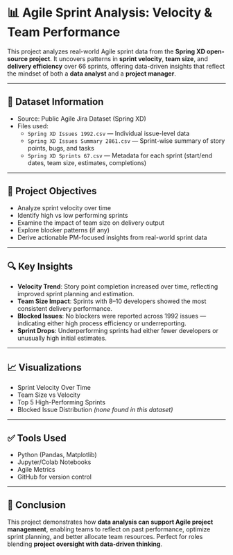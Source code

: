 # 📊 Agile Sprint Analysis: Velocity & Team Performance

This project analyzes real-world Agile sprint data from the **Spring XD open-source project**. It uncovers patterns in **sprint velocity**, **team size**, and **delivery efficiency** over 66 sprints, offering data-driven insights that reflect the mindset of both a **data analyst** and a **project manager**.

---

## 📁 Dataset Information

- Source: Public Agile Jira Dataset (Spring XD)
- Files used:
  - `Spring XD Issues 1992.csv` — Individual issue-level data
  - `Spring XD Issues Summary 2861.csv` — Sprint-wise summary of story points, bugs, and tasks
  - `Spring XD Sprints 67.csv` — Metadata for each sprint (start/end dates, team size, estimates, completions)

---

## 🧠 Project Objectives

- Analyze sprint velocity over time
- Identify high vs low performing sprints
- Examine the impact of team size on delivery output
- Explore blocker patterns (if any)
- Derive actionable PM-focused insights from real-world sprint data

---

## 🔍 Key Insights

- **Velocity Trend**: Story point completion increased over time, reflecting improved sprint planning and estimation.
- **Team Size Impact**: Sprints with 8–10 developers showed the most consistent delivery performance.
- **Blocked Issues**: No blockers were reported across 1992 issues — indicating either high process efficiency or underreporting.
- **Sprint Drops**: Underperforming sprints had either fewer developers or unusually high initial estimates.

---

## 📈 Visualizations

- Sprint Velocity Over Time  
- Team Size vs Velocity  
- Top 5 High-Performing Sprints  
- Blocked Issue Distribution *(none found in this dataset)*

---

## ✅ Tools Used

- Python (Pandas, Matplotlib)
- Jupyter/Colab Notebooks
- Agile Metrics
- GitHub for version control

---

## 📌 Conclusion

This project demonstrates how **data analysis can support Agile project management**, enabling teams to reflect on past performance, optimize sprint planning, and better allocate team resources. Perfect for roles blending **project oversight with data-driven thinking**.
